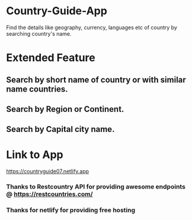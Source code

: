 # Country-Guide-App
Find the details like geography, currency, languages etc of country by searching country's name.

# Extended Feature
## Search by short name of country or with similar name countries.
## Search by Region or Continent.
## Search by Capital city name.

# Link to App
https://countryguide07.netlify.app

### Thanks to Restcountry API for providing awesome endpoints @ https://restcountries.com/
### Thanks for netlify for providing free hosting  

